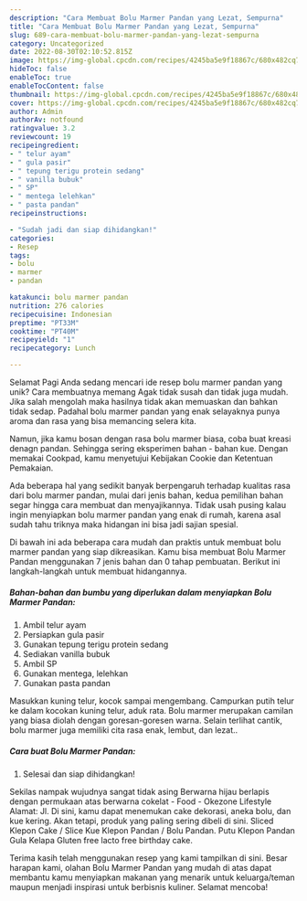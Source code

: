 ```yaml
---
description: "Cara Membuat Bolu Marmer Pandan yang Lezat, Sempurna"
title: "Cara Membuat Bolu Marmer Pandan yang Lezat, Sempurna"
slug: 689-cara-membuat-bolu-marmer-pandan-yang-lezat-sempurna
category: Uncategorized
date: 2022-08-30T02:10:52.815Z
image: https://img-global.cpcdn.com/recipes/4245ba5e9f18867c/680x482cq70/bolu-marmer-pandan-foto-resep-utama.jpg
hideToc: false
enableToc: true
enableTocContent: false
thumbnail: https://img-global.cpcdn.com/recipes/4245ba5e9f18867c/680x482cq70/bolu-marmer-pandan-foto-resep-utama.jpg
cover: https://img-global.cpcdn.com/recipes/4245ba5e9f18867c/680x482cq70/bolu-marmer-pandan-foto-resep-utama.jpg
author: Admin
authorAv: notfound
ratingvalue: 3.2
reviewcount: 19
recipeingredient:
- " telur ayam"
- " gula pasir"
- " tepung terigu protein sedang"
- " vanilla bubuk"
- " SP"
- " mentega lelehkan"
- " pasta pandan"
recipeinstructions:

- "Sudah jadi dan siap dihidangkan!"
categories:
- Resep
tags:
- bolu
- marmer
- pandan

katakunci: bolu marmer pandan 
nutrition: 276 calories
recipecuisine: Indonesian
preptime: "PT33M"
cooktime: "PT40M"
recipeyield: "1"
recipecategory: Lunch

---
```



Selamat Pagi Anda sedang mencari ide resep bolu marmer pandan yang unik? Cara membuatnya memang Agak tidak susah dan tidak juga mudah. Jika salah mengolah maka hasilnya tidak akan memuaskan dan bahkan tidak sedap. Padahal bolu marmer pandan yang enak selayaknya punya aroma dan rasa yang bisa memancing selera kita.


Namun, jika kamu bosan dengan rasa bolu marmer biasa, coba buat kreasi denagn pandan. Sehingga sering eksperimen bahan - bahan kue. Dengan memakai Cookpad, kamu menyetujui Kebijakan Cookie dan Ketentuan Pemakaian.

Ada beberapa hal yang sedikit banyak berpengaruh terhadap kualitas rasa dari bolu marmer pandan, mulai dari jenis bahan, kedua pemilihan bahan segar hingga cara membuat dan menyajikannya. Tidak usah pusing kalau ingin menyiapkan bolu marmer pandan yang enak di rumah, karena asal sudah tahu triknya maka hidangan ini bisa jadi sajian spesial.


Di bawah ini ada beberapa cara mudah dan praktis untuk membuat bolu marmer pandan yang siap dikreasikan. Kamu bisa membuat Bolu Marmer Pandan menggunakan 7 jenis bahan dan 0 tahap pembuatan. Berikut ini langkah-langkah untuk membuat hidangannya.

<!--inarticleads1-->

##### Bahan-bahan dan bumbu yang diperlukan dalam menyiapkan Bolu Marmer Pandan:

1. Ambil  telur ayam
1. Persiapkan  gula pasir
1. Gunakan  tepung terigu protein sedang
1. Sediakan  vanilla bubuk
1. Ambil  SP
1. Gunakan  mentega, lelehkan
1. Gunakan  pasta pandan


Masukkan kuning telur, kocok sampai mengembang. Campurkan putih telur ke dalam kocokan kuning telur, aduk rata. Bolu marmer merupakan camilan yang biasa diolah dengan goresan-goresen warna. Selain terlihat cantik, bolu marmer juga memiliki cita rasa enak, lembut, dan lezat.. 

<!--inarticleads2-->

##### Cara buat Bolu Marmer Pandan:


1. Selesai dan siap dihidangkan!

Sekilas nampak wujudnya sangat tidak asing Berwarna hijau berlapis dengan permukaan atas berwarna cokelat - Food - Okezone Lifestyle Alamat: Jl. Di sini, kamu dapat menemukan cake dekorasi, aneka bolu, dan kue kering. Akan tetapi, produk yang paling sering dibeli di sini. Sliced Klepon Cake / Slice Kue Klepon Pandan / Bolu Pandan. Putu Klepon Pandan Gula Kelapa Gluten free lacto free birthday cake. 

Terima kasih telah menggunakan resep yang kami tampilkan di sini. Besar harapan kami, olahan Bolu Marmer Pandan yang mudah di atas dapat membantu kamu menyiapkan makanan yang menarik untuk keluarga/teman maupun menjadi inspirasi untuk berbisnis kuliner. Selamat mencoba!
